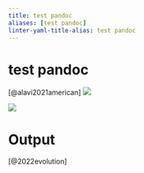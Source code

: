```yaml
---
title: test pandoc
aliases: [test pandoc]
linter-yaml-title-alias: test pandoc
---
```

# test pandoc
[@alavi2021american]
![](https://i.imgur.com/XKRc1qX.png)

![](https://i.imgur.com/rYXtMCr.png)



# Output
[@2022evolution]
